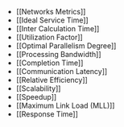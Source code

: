 - [[Networks Metrics]]
- [[Ideal Service Time]]
- [[Inter Calculation Time]]
- [[Utilization Factor]]
- [[Optimal Parallelism Degree]]
- [[Processing Bandwidth]]
- [[Completion Time]]
- [[Communication Latency]]
- [[Relative Efficiency]]
- [[Scalability]]
- [[Speedup]]
- [[Maximum Link Load (MLL)]]
- [[Response Time]]